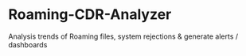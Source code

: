 # Roaming-CDR-Analyzer
Analysis trends of Roaming files, system rejections &amp; generate alerts / dashboards
